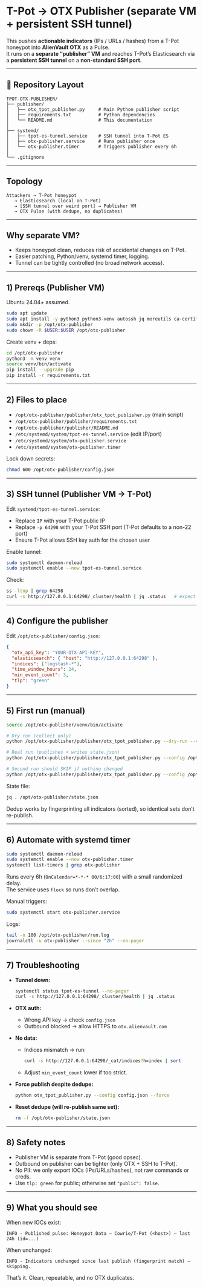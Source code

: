 # T-Pot → OTX Publisher (separate VM + persistent SSH tunnel)

This pushes **actionable indicators** (IPs / URLs / hashes) from a T-Pot honeypot into **AlienVault OTX** as a Pulse.  
It runs on a **separate “publisher” VM** and reaches T-Pot’s Elasticsearch via a **persistent SSH tunnel** on a **non-standard SSH port**.

---

## 📂 Repository Layout

```
TPOT-OTX-PUBLISHER/
├── publisher/
│   ├── otx_tpot_publisher.py     # Main Python publisher script
│   ├── requirements.txt          # Python dependencies
│   └── README.md                 # This documentation
│
├── systemd/
│   ├── tpot-es-tunnel.service    # SSH tunnel into T-Pot ES
│   ├── otx-publisher.service     # Runs publisher once
│   └── otx-publisher.timer       # Triggers publisher every 6h
│
└── .gitignore
```

---

## Topology

```
Attackers → T-Pot honeypot
   → Elasticsearch (local on T-Pot)
   → [SSH tunnel over weird port] → Publisher VM
   → OTX Pulse (with dedupe, no duplicates)
```

---

## Why separate VM?

- Keeps honeypot clean, reduces risk of accidental changes on T-Pot.
- Easier patching, Python/venv, systemd timer, logging.
- Tunnel can be tightly controlled (no broad network access).

---

## 1) Prereqs (Publisher VM)

Ubuntu 24.04+ assumed.

```bash
sudo apt update
sudo apt install -y python3 python3-venv autossh jq moreutils ca-certificates
sudo mkdir -p /opt/otx-publisher
sudo chown -R $USER:$USER /opt/otx-publisher
```

Create venv + deps:

```bash
cd /opt/otx-publisher
python3 -m venv venv
source venv/bin/activate
pip install --upgrade pip
pip install -r requirements.txt
```

---

## 2) Files to place

- `/opt/otx-publisher/publisher/otx_tpot_publisher.py` (main script)
- `/opt/otx-publisher/publisher/requirements.txt`
- `/opt/otx-publisher/publisher/README.md`
- `/etc/systemd/system/tpot-es-tunnel.service` (edit IP/port)
- `/etc/systemd/system/otx-publisher.service`
- `/etc/systemd/system/otx-publisher.timer`

Lock down secrets:

```bash
chmod 600 /opt/otx-publisher/config.json
```

---

## 3) SSH tunnel (Publisher VM → T-Pot)

Edit `systemd/tpot-es-tunnel.service`:

- Replace `IP` with your T-Pot public IP
- Replace `-p 64298` with your T-Pot SSH port (T-Pot defaults to a non-22 port)
- Ensure T-Pot allows SSH key auth for the chosen user

Enable tunnel:

```bash
sudo systemctl daemon-reload
sudo systemctl enable --now tpot-es-tunnel.service
```

Check:

```bash
ss -ltnp | grep 64298
curl -s http://127.0.0.1:64298/_cluster/health | jq .status   # expect "green" or "yellow"
```

---

## 4) Configure the publisher

Edit `/opt/otx-publisher/config.json`:

```json
{
  "otx_api_key": "YOUR-OTX-API-KEY",
  "elasticsearch": { "host": "http://127.0.0.1:64298" },
  "indices": ["logstash-*"],
  "time_window_hours": 24,
  "min_event_count": 3,
  "tlp": "green"
}
```

---

## 5) First run (manual)

```bash
source /opt/otx-publisher/venv/bin/activate

# Dry run (collect only)
python /opt/otx-publisher/publisher/otx_tpot_publisher.py --dry-run --config /opt/otx-publisher/config.json

# Real run (publishes + writes state.json)
python /opt/otx-publisher/publisher/otx_tpot_publisher.py --config /opt/otx-publisher/config.json

# Second run should SKIP if nothing changed
python /opt/otx-publisher/publisher/otx_tpot_publisher.py --config /opt/otx-publisher/config.json
```

State file:

```bash
jq . /opt/otx-publisher/state.json
```

Dedup works by fingerprinting all indicators (sorted), so identical sets don’t re-publish.

---

## 6) Automate with systemd timer

```bash
sudo systemctl daemon-reload
sudo systemctl enable --now otx-publisher.timer
systemctl list-timers | grep otx-publisher
```

Runs every 6h (`OnCalendar=*-*-* 00/6:17:00`) with a small randomized delay.  
The service uses `flock` so runs don’t overlap.

Manual triggers:

```bash
sudo systemctl start otx-publisher.service
```

Logs:

```bash
tail -n 100 /opt/otx-publisher/run.log
journalctl -u otx-publisher --since "2h" --no-pager
```

---

## 7) Troubleshooting

- **Tunnel down:**
  ```bash
  systemctl status tpot-es-tunnel --no-pager
  curl -s http://127.0.0.1:64298/_cluster/health | jq .status
  ```

- **OTX auth:**
  - Wrong API key → check `config.json`
  - Outbound blocked → allow HTTPS to `otx.alienvault.com`

- **No data:**
  - Indices mismatch → run:
    ```bash
    curl -s http://127.0.0.1:64298/_cat/indices?h=index | sort
    ```
  - Adjust `min_event_count` lower if too strict.

- **Force publish despite dedupe:**
  ```bash
  python otx_tpot_publisher.py --config config.json --force
  ```

- **Reset dedupe (will re-publish same set):**
  ```bash
  rm -f /opt/otx-publisher/state.json
  ```

---

## 8) Safety notes

- Publisher VM is separate from T-Pot (good opsec).
- Outbound on publisher can be tighter (only OTX + SSH to T-Pot).
- No PII: we only export IOCs (IPs/URLs/hashes), not raw commands or creds.
- Use `tlp: green` for public; otherwise set `"public": false`.

---

## 9) What you should see

When new IOCs exist:

```
INFO - Published pulse: Honeypot Data – Cowrie/T-Pot (<host>) – last 24h (id=...)
```

When unchanged:

```
INFO - Indicators unchanged since last publish (fingerprint match) — skipping.
```

That’s it. Clean, repeatable, and no OTX duplicates.
